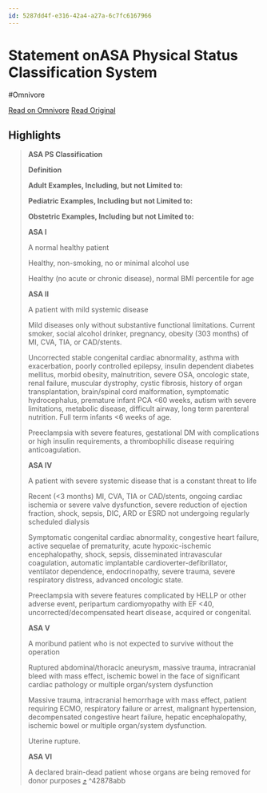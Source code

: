 ```yaml
---
id: 5287dd4f-e316-42a4-a27a-6c7fc6167966
---
```


# Statement on ​ASA Physical Status Classification System
#Omnivore

[Read on Omnivore](https://omnivore.app/me/https-www-asahq-org-standards-and-practice-parameters-statement--191954f1985)
[Read Original](https://www.asahq.org/standards-and-practice-parameters/statement-on-asa-physical-status-classification-system)

## Highlights

> **ASA PS Classification**
> 
> **Definition**
> 
> **Adult Examples, Including, but not Limited to:**
> 
> **Pediatric Examples, Including but not Limited to:**
> 
> **Obstetric Examples, Including but not Limited to:**
> 
> **ASA I**
> 
> A normal healthy patient
> 
> Healthy, non-smoking, no or minimal alcohol use
> 
> Healthy (no acute or chronic disease), normal BMI percentile for age
> 
> **ASA II**
> 
> A patient with mild systemic disease
> 
> Mild diseases only without substantive functional limitations. Current smoker, social alcohol drinker, pregnancy, obesity (303 months) of MI, CVA, TIA, or CAD/stents. 
> 
> Uncorrected stable congenital cardiac abnormality, asthma with exacerbation, poorly controlled epilepsy, insulin dependent diabetes mellitus, morbid obesity, malnutrition, severe OSA, oncologic state, renal failure, muscular dystrophy, cystic fibrosis, history of organ transplantation, brain/spinal cord malformation, symptomatic hydrocephalus, premature infant PCA <60 weeks, autism with severe limitations, metabolic disease, difficult airway, long term parenteral nutrition. Full term infants <6 weeks of age.
> 
> Preeclampsia with severe features, gestational DM with complications or high insulin requirements, a thrombophilic disease requiring anticoagulation.
> 
> **ASA IV**
> 
> A patient with severe systemic disease that is a constant threat to life
> 
> Recent (<3 months) MI, CVA, TIA or CAD/stents, ongoing cardiac ischemia or severe valve dysfunction, severe reduction of ejection fraction, shock, sepsis, DIC, ARD or ESRD not undergoing regularly scheduled dialysis
> 
> Symptomatic congenital cardiac abnormality, congestive heart failure, active sequelae of prematurity, acute hypoxic-ischemic encephalopathy, shock, sepsis, disseminated intravascular coagulation, automatic implantable cardioverter-defibrillator, ventilator dependence, endocrinopathy, severe trauma, severe respiratory distress, advanced oncologic state. 
> 
> Preeclampsia with severe features complicated by HELLP or other adverse event, peripartum cardiomyopathy with EF <40, uncorrected/decompensated heart disease, acquired or congenital. 
> 
> **ASA V**
> 
> A moribund patient who is not expected to survive without the operation
> 
> Ruptured abdominal/thoracic aneurysm, massive trauma, intracranial bleed with mass effect, ischemic bowel in the face of significant cardiac pathology or multiple organ/system dysfunction
> 
> Massive trauma, intracranial hemorrhage with mass effect, patient requiring ECMO, respiratory failure or arrest, malignant hypertension, decompensated congestive heart failure, hepatic encephalopathy, ischemic bowel or multiple organ/system dysfunction.
> 
> Uterine rupture.
> 
> **ASA VI** 
> 
> A declared brain-dead patient whose organs are being removed for donor purposes [⤴️](https://omnivore.app/me/https-www-asahq-org-standards-and-practice-parameters-statement--191954f1985#42878abb-dc78-4b82-8709-e5a5a41120e2)  ^42878abb

